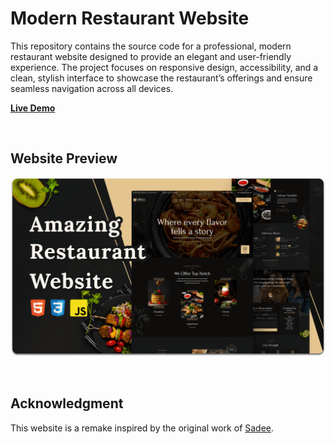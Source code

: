 # **Modern Restaurant Website**

This repository contains the source code for a professional, modern restaurant website designed to provide an elegant and user-friendly experience. The project focuses on responsive design, accessibility, and a clean, stylish interface to showcase the restaurant’s offerings and ensure seamless navigation across all devices.

[**Live Demo**](https://kimo-1130.github.io/Grilli/)

<br>

## **Website Preview**

![Website Preview](Assets/readme-images/desktop.png)

<br>

## **Acknowledgment**

This website is a remake inspired by the original work of [Sadee](https://github.com/codewithsadee/grilli).
